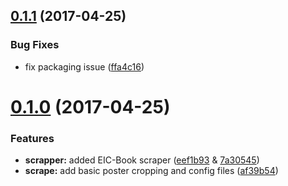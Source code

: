 <a name="0.1.1"></a>
## [0.1.1](https://github.com/MrTimscampi/metascrape/compare/v0.1.0...v0.1.1) (2017-04-25)


### Bug Fixes

* fix packaging issue ([ffa4c16](https://github.com/MrTimscampi/metascrape/commit/ffa4c16))



<a name="0.1.0"></a>
# [0.1.0](https://github.com/MrTimscampi/metascrape/compare/eef1b93...v0.1.0) (2017-04-25)

### Features

* **scrapper:** added EIC-Book scraper ([eef1b93](https://github.com/MrTimscampi/metascrape/commit/eef1b93) & [7a30545](https://github.com/MrTimscampi/metascrape/commit/7a30545))
* **scrape:** add basic poster cropping and config files ([af39b54](https://github.com/MrTimscampi/metascrape/commit/af39b54))
